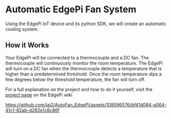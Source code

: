 # Automatic EdgePi Fan System

Using the EdgePi IoT device and its python SDK, we will create an automatic cooling system.

## How it Works
Your EdgePi will be connected to a thermocouple and a DC fan. The thermocouple will continuously monitor the room temperature. The EdgePi will turn on a DC fan when the thermocouple detects a temperature that is higher than a predetermined threshold. Once the room temperature dips a few degrees below the threshold temperature, the fan will turn off.

For a full explanation on the project and how to do it yourself, visit the [project page](https://wiki.edgepi.com/en/projects/beginner_projects/automatic_fan_project) on the EdgePi wiki

https://github.com/iaj2/AutoFan_EdgePi/assets/108596576/bf41d084-a064-41c1-82ab-d282e1c6c86f



